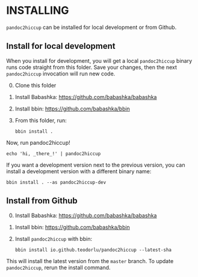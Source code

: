 # INSTALLING

`pandoc2hiccup` can be installed for local development or from Github.

## Install for local development

When you install for development, you will get a local `pandoc2hiccup` binary runs code straight from this folder.
Save your changes, then the next `pandoc2hiccup` invocation will run new code.

0. Clone this folder
0. Install Babashka: https://github.com/babashka/babashka
1. Install bbin: https://github.com/babashka/bbin
2. From this folder, run:

   ```
   bbin install .
   ```

Now, run pandoc2hiccup!

    echo 'hi, _there_!' | pandoc2hiccup

If you want a development version next to the previous version, you can install a development version with a different binary name:


```
bbin install . --as pandoc2hiccup-dev
```

## Install from Github

0. Install Babashka: https://github.com/babashka/babashka
1. Install bbin: https://github.com/babashka/bbin
2. Install `pandoc2hiccup` with bbin:

   ```
   bbin install io.github.teodorlu/pandoc2hiccup --latest-sha
   ```

This will install the latest version from the `master` branch.
To update `pandoc2hiccup`, rerun the install command.
